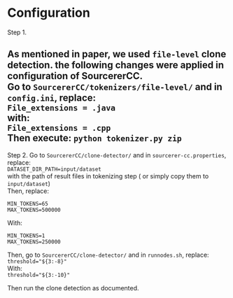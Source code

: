 Configuration
===

Step 1.

As mentioned in paper, we used `file-level` clone detection. the following changes were applied in configuration of SourcererCC.    
Go to `SourcererCC/tokenizers/file-level/` and in `config.ini`, replace:    
`File_extensions = .java`   
with:   
`File_extensions = .cpp`    
Then execute: `python tokenizer.py zip`  
---
Step 2.
Go to `SourcererCC/clone-detector/` and in `sourcerer-cc.properties`, replace:  
`DATASET_DIR_PATH=input/dataset`    
with the path of result files in tokenizing step ( or simply copy them to `input/dataset`)  
Then, replace:
```
MIN_TOKENS=65
MAX_TOKENS=500000
``` 
With:
```
MIN_TOKENS=1
MAX_TOKENS=250000
```
Then, go to `SourcererCC/clone-detector/` and in `runnodes.sh`, replace:    
`threshold="${3:-8}"`   
With:   
`threshold="${3:-10}"`  

Then run the clone detection as documented.